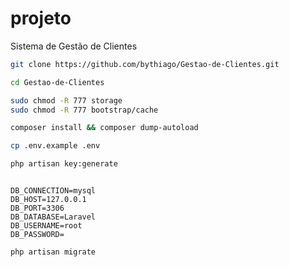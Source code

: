 # projeto
Sistema de Gestão de Clientes

``` bash
git clone https://github.com/bythiago/Gestao-de-Clientes.git

cd Gestao-de-Clientes
```

``` bash
sudo chmod -R 777 storage
sudo chmod -R 777 bootstrap/cache
```

``` bash
composer install && composer dump-autoload
``` 

``` bash
cp .env.example .env
```

``` bash
php artisan key:generate
```

``` text

DB_CONNECTION=mysql
DB_HOST=127.0.0.1
DB_PORT=3306
DB_DATABASE=Laravel
DB_USERNAME=root
DB_PASSWORD=
```

``` bash
php artisan migrate
``` 
